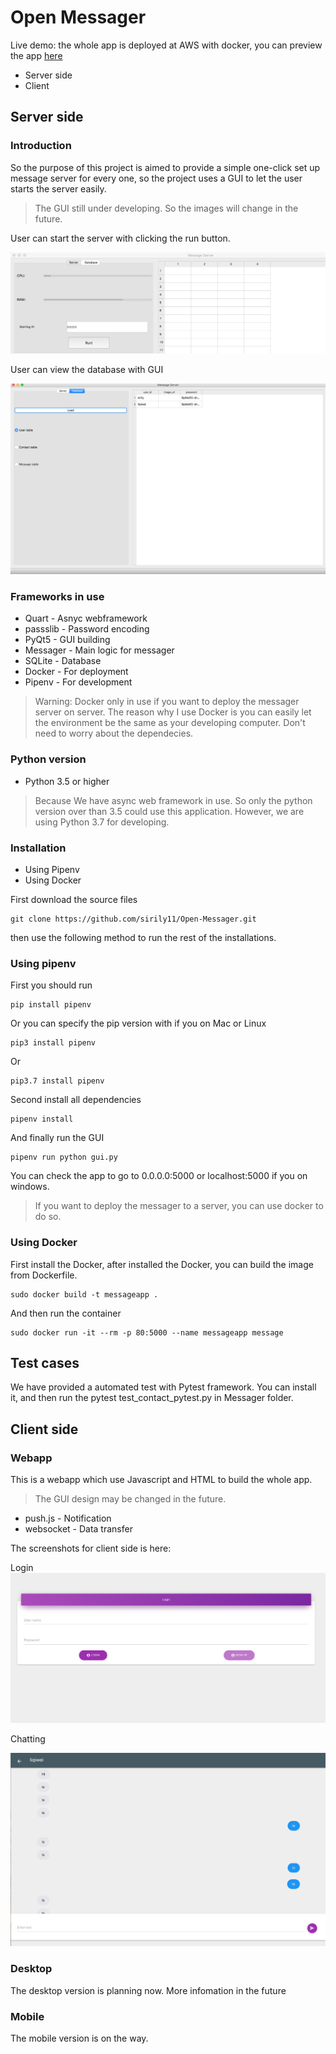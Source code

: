 # Open Messager
Live demo: the whole app is deployed at AWS with docker, you can preview the app [here](message.sirileepage.com)
* Server side
* Client

## Server side

### Introduction
So the purpose of this project is aimed to provide a simple one-click set up message server for every one, so the project uses a GUI to let the user starts the server easily.
> The GUI still under developing. So the images will change in the future.

User can start the server with clicking the run button.

![](images/GUI.png)

User can view the database with GUI

![](images/GUI2.png)

### Frameworks in use
* Quart - Asnyc webframework
* passslib - Password encoding
* PyQt5 - GUI building
* Messager - Main logic for messager
* SQLite - Database
* Docker - For deployment
* Pipenv - For development
> Warning: Docker only in use if you want to deploy the messager server on server. The reason why I use Docker is you can easily let the environment be the same as your developing computer. Don't need to worry about the dependecies.


### Python version
* Python 3.5 or higher
> Because We have async web framework in use. So only the python version over than 3.5 could use this application. However, we are using Python 3.7 for developing.

### Installation

* Using Pipenv
* Using Docker

First download the source files 
```
git clone https://github.com/sirily11/Open-Messager.git
```

then use the following method to run the rest of the installations.

### Using pipenv
First you should run
```
pip install pipenv
```
Or you can specify the pip version with if you on Mac or Linux
```
pip3 install pipenv
```
Or
```
pip3.7 install pipenv
```
Second install all dependencies
```
pipenv install
```
And finally run the GUI
```
pipenv run python gui.py
```

You can check the app to go to 0.0.0.0:5000 or localhost:5000 if you on windows.

> If you want to deploy the messager to a server, you can use docker to do so.

### Using Docker
First install the Docker, after installed the Docker, you can build the image from Dockerfile.
```
sudo docker build -t messageapp .
```
And then run the container
```
sudo docker run -it --rm -p 80:5000 --name messageapp message
```

## Test cases

We have provided a automated test with Pytest framework. You can install it, and then run the pytest test_contact_pytest.py in Messager folder.

## Client side

### Webapp
This is a webapp which use Javascript and HTML to build the whole app.

> The GUI design may be changed in the future.

* push.js - Notification 
* websocket - Data transfer

The screenshots for client side is here:

Login
![](images/client1.png)

Chatting

![](images/client2.png)


### Desktop 
The desktop version is planning now. More infomation in the future

### Mobile
The mobile version is on the way.
